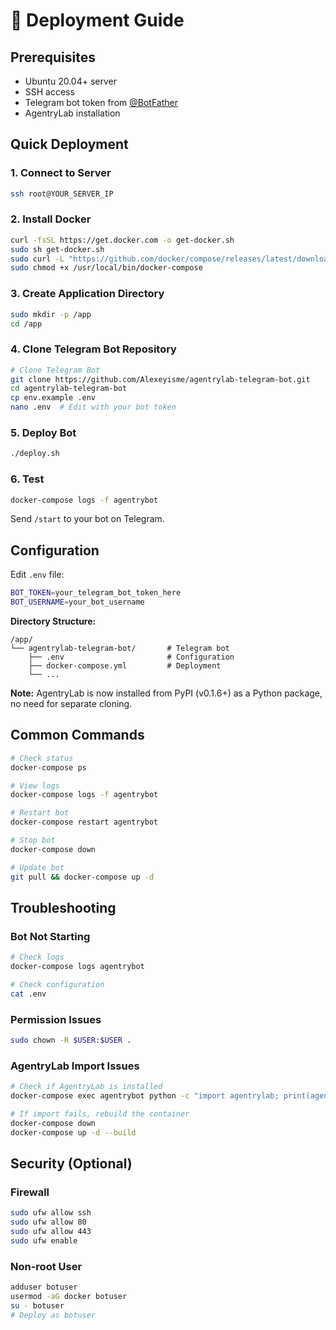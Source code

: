# 🚀 Deployment Guide

## Prerequisites
- Ubuntu 20.04+ server
- SSH access
- Telegram bot token from [@BotFather](https://t.me/BotFather)
- AgentryLab installation

## Quick Deployment

### 1. Connect to Server
```bash
ssh root@YOUR_SERVER_IP
```

### 2. Install Docker
```bash
curl -fsSL https://get.docker.com -o get-docker.sh
sudo sh get-docker.sh
sudo curl -L "https://github.com/docker/compose/releases/latest/download/docker-compose-$(uname -s)-$(uname -m)" -o /usr/local/bin/docker-compose
sudo chmod +x /usr/local/bin/docker-compose
```

### 3. Create Application Directory
```bash
sudo mkdir -p /app
cd /app
```

### 4. Clone Telegram Bot Repository
```bash
# Clone Telegram Bot
git clone https://github.com/Alexeyisme/agentrylab-telegram-bot.git
cd agentrylab-telegram-bot
cp env.example .env
nano .env  # Edit with your bot token
```

### 5. Deploy Bot
```bash
./deploy.sh
```

### 6. Test
```bash
docker-compose logs -f agentrybot
```

Send `/start` to your bot on Telegram.

## Configuration

Edit `.env` file:
```bash
BOT_TOKEN=your_telegram_bot_token_here
BOT_USERNAME=your_bot_username
```

**Directory Structure:**
```
/app/
└── agentrylab-telegram-bot/       # Telegram bot
    ├── .env                       # Configuration
    ├── docker-compose.yml         # Deployment
    └── ...
```

**Note:** AgentryLab is now installed from PyPI (v0.1.6+) as a Python package, no need for separate cloning.

## Common Commands

```bash
# Check status
docker-compose ps

# View logs
docker-compose logs -f agentrybot

# Restart bot
docker-compose restart agentrybot

# Stop bot
docker-compose down

# Update bot
git pull && docker-compose up -d
```

## Troubleshooting

### Bot Not Starting
```bash
# Check logs
docker-compose logs agentrybot

# Check configuration
cat .env
```

### Permission Issues
```bash
sudo chown -R $USER:$USER .
```

### AgentryLab Import Issues
```bash
# Check if AgentryLab is installed
docker-compose exec agentrybot python -c "import agentrylab; print(agentrylab.__version__)"

# If import fails, rebuild the container
docker-compose down
docker-compose up -d --build
```

## Security (Optional)

### Firewall
```bash
sudo ufw allow ssh
sudo ufw allow 80
sudo ufw allow 443
sudo ufw enable
```

### Non-root User
```bash
adduser botuser
usermod -aG docker botuser
su - botuser
# Deploy as botuser
```
